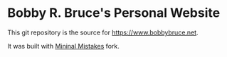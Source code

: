 # Bobby R. Bruce's Personal Website

This git repository is the source for <https://www.bobbybruce.net>.

It was built with [Mininal Mistakes](https://mmistakes.github.io/minimal-mistakes/) fork.
